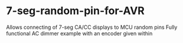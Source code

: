# 7-seg-random-pin-for-AVR

Allows connecting of 7-seg CA/CC displays to MCU random pins
Fully functional AC dimmer example with an encoder given within
